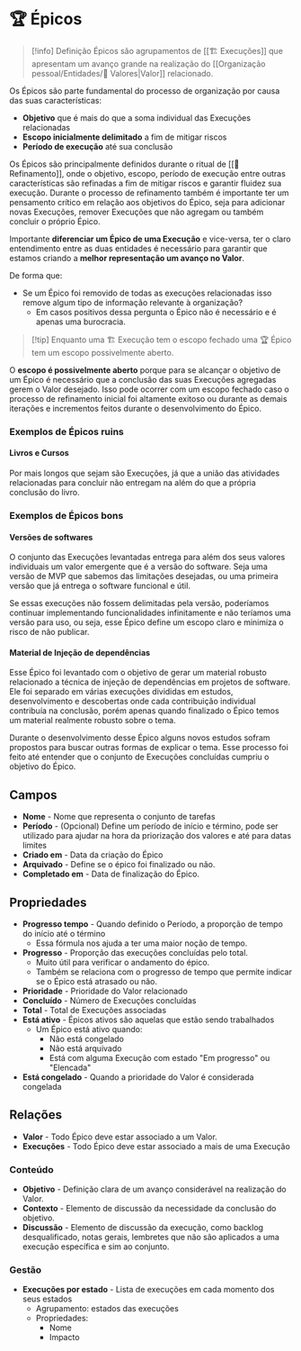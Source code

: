 # 🏆 Épicos

> [!info] Definição
> Épicos são agrupamentos de [[🏗️ Execuções]] que apresentam um avanço grande na realização do [[Organização pessoal/Entidades/🌟 Valores|Valor]] relacionado.

Os Épicos são parte fundamental do processo de organização por causa das suas características:

- **Objetivo** que é mais do que a soma individual das Execuções relacionadas
- **Escopo inicialmente delimitado** a fim de mitigar riscos
- **Período de execução** até sua conclusão

Os Épicos são principalmente definidos durante o ritual de [[🔬 Refinamento]], onde o objetivo, escopo, período de execução entre outras características são refinadas a fim de mitigar riscos e garantir fluidez sua execução. Durante o processo de refinamento também é importante ter um pensamento crítico em relação aos objetivos do Épico, seja para adicionar novas Execuções, remover Execuções que não agregam ou também concluir o próprio Épico.

Importante **diferenciar um Épico de uma Execução** e vice-versa, ter o claro entendimento entre as duas entidades é necessário para garantir que estamos criando a **melhor representação um avanço no Valor**.

De forma que:
- Se um Épico foi removido de todas as execuções relacionadas isso remove algum tipo de informação relevante à organização?
	- Em casos positivos dessa pergunta o Épico não é necessário e é apenas uma burocracia.

> [!tip] Enquanto uma 🏗️ Execução tem o escopo fechado uma 🏆 Épico tem um escopo possivelmente aberto.

O **escopo é possivelmente aberto** porque para se alcançar o objetivo de um Épico é necessário que a conclusão das suas Execuções agregadas gerem o Valor desejado. Isso pode ocorrer com um escopo fechado caso o processo de refinamento inicial foi altamente exitoso ou durante as demais iterações e incrementos feitos durante o desenvolvimento do Épico.

### Exemplos de Épicos ruins

#### Livros e Cursos

Por mais longos que sejam são Execuções, já que a união das atividades relacionadas para concluir não entregam na além do que a própria conclusão do livro.

### Exemplos de Épicos bons

#### Versões de softwares

O conjunto das Execuções levantadas entrega para além dos seus valores individuais um valor emergente que é a versão do software. Seja uma versão de MVP que sabemos das limitações desejadas, ou uma primeira versão que já entrega o software funcional e útil.

Se essas execuções não fossem delimitadas pela versão, poderíamos continuar implementando funcionalidades infinitamente e não teríamos uma versão para uso, ou seja, esse Épico define um escopo claro e minimiza o risco de não publicar.

#### Material de Injeção de dependências

Esse Épico foi levantado com o objetivo de gerar um material robusto relacionado a técnica de injeção de dependências em projetos de software. Ele foi separado em várias execuções divididas em estudos, desenvolvimento e descobertas onde cada contribuição individual contribuía na conclusão, porém apenas quando finalizado o Épico temos um material realmente robusto sobre o tema.

Durante o desenvolvimento desse Épico alguns novos estudos sofram propostos para buscar outras formas de explicar o tema. Esse processo foi feito até entender que o conjunto de Execuções concluídas cumpriu o objetivo do Épico.
## Campos

- **Nome** - Nome que representa o conjunto de tarefas
- **Período** - (Opcional) Define um período de início e término, pode ser utilizado para ajudar na hora da priorização dos valores e até para datas limites
- **Criado em** - Data da criação do Épico
- **Arquivado** - Define se o épico foi finalizado ou não.
- **Completado em** - Data de finalização do Épico.

## Propriedades

- **Progresso tempo** - Quando definido o Período, a proporção de tempo do início até o término
	- Essa fórmula nos ajuda a ter uma maior noção de tempo.
- **Progresso** - Proporção das execuções concluídas pelo total. 
	- Muito útil para verificar o andamento do épico. 
	- Também se relaciona com o progresso de tempo que permite indicar se o Épico está atrasado ou não.
- **Prioridade** - Prioridade do Valor relacionado
- **Concluído** - Número de Execuções concluídas
- **Total** - Total de Execuções associadas
- **Está ativo** - Épicos ativos são aquelas que estão sendo trabalhados
	- Um Épico está ativo quando:
		- Não está congelado
		- Não está arquivado
		- Está com alguma Execução com estado "Em progresso" ou "Elencada"
- **Está congelado** - Quando a prioridade do Valor é considerada congelada

## Relações

- **Valor** - Todo Épico deve estar associado a um Valor.
- **Execuções** - Todo Épico deve estar associado a mais de uma Execução

### Conteúdo

- **Objetivo** - Definição clara de um avanço considerável na realização do Valor.
- **Contexto** - Elemento de discussão da necessidade da conclusão do objetivo.
- **Discussão** - Elemento de discussão da execução, como backlog desqualificado, notas gerais, lembretes que não são aplicados a uma execução específica e sim ao conjunto.

### Gestão

- **Execuções por estado** - Lista de execuções em cada momento dos seus estados
	- Agrupamento: estados das execuções
	- Propriedades:
		- Nome
		- Impacto